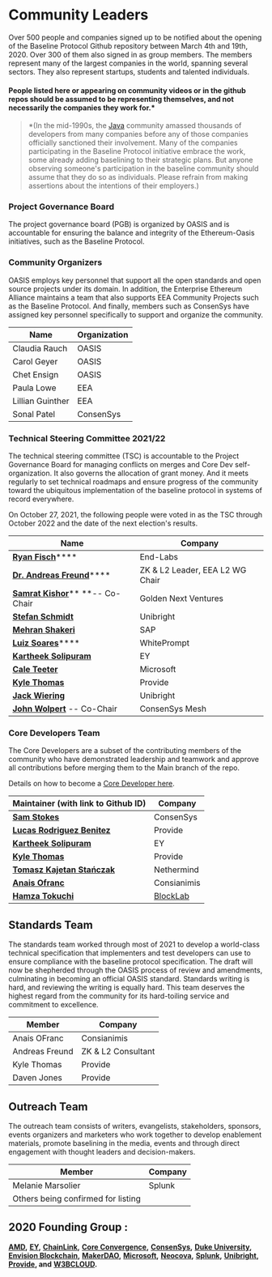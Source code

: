 # Community Leaders

Over 500 people and companies signed up to be notified about the opening of the Baseline Protocol Github repository between March 4th and 19th, 2020. Over 300 of them also signed in as group members. The members represent many of the largest companies in the world, spanning several sectors. They also represent startups, students and talented individuals.

#### People listed here or appearing on community videos or in the github repos should be assumed to be representing themselves, and not necessarily the companies they work for.\* <a href="people-listed-here-or-appearing-on-community-videos-or-in-the-github-repos-should-be-assumed-to-be-r" id="people-listed-here-or-appearing-on-community-videos-or-in-the-github-repos-should-be-assumed-to-be-r"></a>

> \*(In the mid-1990s, the [Java](https://en.wikipedia.org/wiki/Java\_\(programming\_language\)) community amassed thousands of developers from many companies before any of those companies officially sanctioned their involvement. Many of the companies participating in the Baseline Protocol initiative embrace the work, some already adding baselining to their strategic plans. But anyone observing someone's participation in the baseline community should assume that they do so as individuals. Please refrain from making assertions about the intentions of their employers.)

### Project Governance Board <a href="your-project-governance-board" id="your-project-governance-board"></a>

The project governance board (PGB) is organized by OASIS and is accountable for ensuring the balance and integrity of the Ethereum-Oasis initiatives, such as the Baseline Protocol.

### Community Organizers <a href="your-technical-steering-committee" id="your-technical-steering-committee"></a>

OASIS employs key personnel that support all the open standards and open source projects under its domain. In addition, the Enterprise Ethereum Alliance maintains a team that also supports EEA Community Projects such as the Baseline Protocol. And finally, members such as ConsenSys have assigned key personnel specifically to support and organize the community.

| Name             | Organization |
| ---------------- | ------------ |
| Claudia Rauch    | OASIS        |
| Carol Geyer      | OASIS        |
| Chet Ensign      | OASIS        |
| Paula Lowe       | EEA          |
| Lillian Guinther | EEA          |
| Sonal Patel      | ConsenSys    |

### Technical Steering Committee 2021/22 <a href="your-technical-steering-committee" id="your-technical-steering-committee"></a>

The technical steering committee (TSC) is accountable to the Project Governance Board for managing conflicts on merges and Core Dev self-organization. It also governs the allocation of grant money. And it meets regularly to set technical roadmaps and ensure progress of the community toward the ubiquitous implementation of the baseline protocol in systems of record everywhere.

On October 27, 2021, the following people were voted in as the TSC through October 2022 and the date of the next election's results.

| Name                                                                               | Company                         |
| ---------------------------------------------------------------------------------- | ------------------------------- |
| [**Ryan Fisch**](https://www.linkedin.com/in/ryanfisch/)****                       | End-Labs                        |
| [**Dr. Andreas Freund**](https://www.linkedin.com/in/afconsultant/)****            | ZK & L2 Leader, EEA L2 WG Chair |
| [**Samrat Kishor**](https://www.linkedin.com/in/samratkishor/)** **-- Co-Chair     | Golden Next Ventures            |
| [**Stefan Schmidt**](https://www.linkedin.com/in/stefschmidt/)                     | Unibright                       |
| ****[**Mehran Shakeri**](https://www.linkedin.com/in/mehran-shakeri-8833b347/)**** | SAP                             |
| [**Luiz Soares**](./#your-project-governance-board)****                            | WhitePrompt                     |
| [**Kartheek Solipuram**](https://www.linkedin.com/in/kartheek-solipuram-62970a8/)  | EY                              |
| [**Cale Teeter**](https://www.linkedin.com/in/caleteeter/)                         | Microsoft                       |
| [**Kyle Thomas**](https://www.linkedin.com/in/kylebthomas/)                        | Provide                         |
| ****[**Jack Wiering**](https://www.linkedin.com/in/jackwiering1977/)****           | Unibright                       |
| [**John Wolpert**](https://www.linkedin.com/in/johnwolpert/) -- Co-Chair           | ConsenSys Mesh                  |

### Core Developers Team <a href="maintainer-team" id="maintainer-team"></a>

The Core Developers are a subset of the contributing members of the community who have demonstrated leadership and teamwork and approve all contributions before merging them to the Main branch of the repo.

Details on how to become a [Core Developer here](maintainers.md).

| Maintainer (with link to Github ID)                                                           | Company                             |
| --------------------------------------------------------------------------------------------- | ----------------------------------- |
| [**Sam Stokes**](https://github.com/bitwiseguy)                                               | ConsenSys                           |
| [**Lucas Rodriguez Benitez**](https://www.linkedin.com/in/lucas-rodriguez-benitez-229092171/) | Provide                             |
| [**Kartheek Solipuram**](https://github.com/skarred14)                                        | EY                                  |
| [**Kyle Thomas**](https://github.com/kthomas)                                                 | Provide                             |
| [**Tomasz Kajetan Stańczak**](https://www.linkedin.com/in/tomaszkajetanstanczak/)             | Nethermind                          |
| [**Anais Ofranc**](https://github.com/Consianimis)                                            | Consianimis                         |
| [**Hamza Tokuchi**](https://github.com/Meuko)                                                 | [BlockLab](https://www.blocklab.nl) |

## Standards Team

The standards team worked through most of 2021 to develop a world-class technical specification that implementers and test developers can use to ensure compliance with the baseline protocol specification. The draft will now be shepherded through the OASIS process of review and amendments, culminating in becoming an official OASIS standard. Standards writing is hard, and reviewing the writing is equally hard. This team deserves the highest regard from the community for its hard-toiling service and commitment to excellence.

| Member         | Company            |
| -------------- | ------------------ |
| Anais OFranc   | Consianimis        |
| Andreas Freund | ZK & L2 Consultant |
| Kyle Thomas    | Provide            |
| Daven Jones    | Provide            |

## Outreach Team

The outreach team consists of writers, evangelists, stakeholders, sponsors, events organizers and marketers who work together to develop enablement materials, promote baselining in the media, events and through direct engagement with thought leaders and decision-makers.

| Member                             | Company |
| ---------------------------------- | ------- |
| Melanie Marsolier                  | Splunk  |
| Others being confirmed for listing |         |

## 2020 Founding Group :

[**AMD**](https://www.amd.com/en/technologies/blockchain)**,** [**EY**](https://blockchain.ey.com)**,** [**ChainLink**](https://chain.link)**,** [**Core Convergence**](https://www.coreconvergence.us)**,** [**ConsenSys**](https://consensys.net)**,** [**Duke University**](https://pratt.duke.edu)**,** [**Envision Blockchain**](https://envisionblockchain.com)**,** [**MakerDAO**](https://makerdao.com/en/)**,** [**Microsoft**](http://www.microsoft.com)**,** [**Neocova**](https://neocova.com)**,** [**Splunk**](https://www.splunk.com)**,** [**Unibright**](https://unibright.io)**,** [**Provide**](https://provide.services)**, and** [**W3BCLOUD**](https://www.w3bcloud.com)**.**

## &#x20;<a href="contributors" id="contributors"></a>
